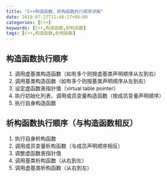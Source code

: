 ```yaml
---
title: "C++构造函数、析构函数执行顺序详解"
date: 2019-07-27T11:48:17+08:00
categories: [C++]
keywords: [C++,构造函数,析构函数]
tags: [C++,构造函数,析构函数]
---
```


## 构造函数执行顺序
1. 调用虚基类构造函数（如有多个则按虚基类声明顺序从左到右）
2. 调用基类构造函数（如有多个则按基类声明顺序从左到右）
3. 设定虚函数表指针值（virtual table pointer）
4. 执行初始化列表、调用成员变量构造函数（按成员变量声明顺序）
5. 执行自身构造函数
<!--more-->
## 析构函数执行顺序（与构造函数相反）
1. 执行自身析构函数
2. 调用成员变量析构函数（与成员声明顺序相反）
3. 调整虚函数表指针值
4. 调用基类析构函数（从右到左）
5. 调用虚基类析构函数（从右到左）
